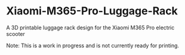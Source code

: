 # Xiaomi-M365-Pro-Luggage-Rack
A 3D printable luggage rack design for the Xiaomi M365 Pro electric scooter

Note: This is a work in progress and is not currently ready for printing.

